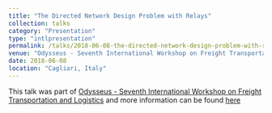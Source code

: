 ```yaml
---
title: "The Directed Network Design Problem with Relays"
collection: talks
category: "Presentation"
type: "intlpresentation"
permalink: /talks/2018-06-08-the-directed-network-design-problem-with-relays
venue: "Odysseus - Seventh International Workshop on Freight Transportation and Logistics"
date: 2018-06-08
location: "Cagliari, Italy"
---
```


This talk was part of [Odysseus - Seventh International Workshop on Freight Transportation and Logistics](http://convegni.unica.it/odysseus2018/) and more information can be found [here]({{site.url}}/docs/slides/Odysseus2018_Ljubic.pdf)
